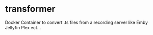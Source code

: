 # transformer
Docker Container to convert .ts files from a recording server like Emby Jellyfin Plex ect... 
